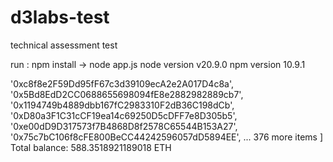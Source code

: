 # d3labs-test
technical assessment test

run : npm install -> node app.js
node version v20.9.0
npm version 10.9.1


  '0xc8f8e2F59Dd95fF67c3d39109ecA2e2A017D4c8a',
  '0x5Bd8EdD2CC0688655698094fE8e2882982889cb7',
  '0x1194749b4889dbb167fC2983310F2dB36C198dCb',
  '0xD80a3F1C31cCF19ea14c69250D5cDFF7e8D305b5',
  '0xe00dD9D317573f7B4868D8f2578C65544B153A27',
  '0x75c7bC106f8cFE800BeCC44242596057dD5894EE',
  ... 376 more items
]
Total balance: 588.3518921189018 ETH
